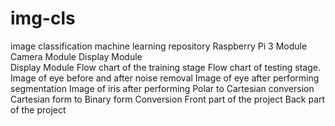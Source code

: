 # img-cls
image classification machine learning repository
 Raspberry Pi 3 Module 
 Camera Module 
 Display Module  
 Display Module
 Flow chart of the training stage
 Flow chart of testing stage. 
 Image of eye before and after noise removal
 Image of eye after performing segmentation 
 Image of iris after performing Polar to Cartesian conversion
 Cartesian form to Binary form Conversion 
 Front part of the project 
 Back part of the project 
